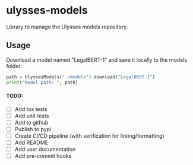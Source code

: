 # ulysses-models

Library to manage the Ulysses models repository.

## Usage

Download a model named "LegalBERT-1" and save it locally to the models folder.

```python
path = UlyssesModels("./models").download("LegalBERT-1")
print("Model path: ", path)
```

#### TODO:
 - [ ] Add tox tests
 - [ ] Add unit tests
 - [ ] Add to github
 - [ ] Publish to pypi
 - [ ] Create CI/CD pipeline (with verification for linting/formatting)
 - [ ] Add README
 - [ ] Add user documentation
 - [ ] Add pre-commit hooks
